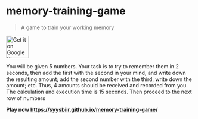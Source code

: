 # memory-training-game
> A game to train your working memory

<a href="https://play.google.com/store/apps/details?id=com.gitsiamcat.training"><img alt="Get it on Google Play" src="https://play.google.com/intl/en_us/badges/images/generic/en-play-badge.png" height=60px /></a>

You will be given 5 numbers. Your task is to try to remember them in 2 seconds, then add the first with the second in your mind, and write down the resulting amount; add the second number with the third, write down the amount; etc. Thus, 4 amounts should be received and recorded from you. The calculation and execution time is 15 seconds. Then proceed to the next row of numbers

**Play now https://syysbiir.github.io/memory-training-game/**

